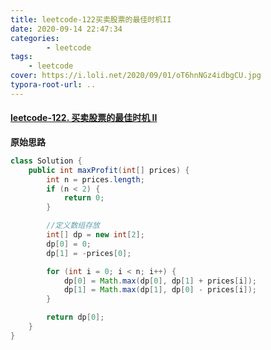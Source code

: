 ```yaml
---
title: leetcode-122买卖股票的最佳时机II
date: 2020-09-14 22:47:34
categories: 
		- leetcode
tags: 
	- leetcode
cover: https://i.loli.net/2020/09/01/oT6hnNGz4idbgCU.jpg
typora-root-url: ..
---
```


#### [leetcode-122. 买卖股票的最佳时机 II](https://leetcode-cn.com/problems/best-time-to-buy-and-sell-stock-ii/)

**原始思路**

```java
class Solution {
    public int maxProfit(int[] prices) {
        int n = prices.length;
        if (n < 2) {
            return 0;
        }

        //定义数组存放
        int[] dp = new int[2];
        dp[0] = 0;
        dp[1] = -prices[0];

        for (int i = 0; i < n; i++) {
            dp[0] = Math.max(dp[0], dp[1] + prices[i]);
            dp[1] = Math.max(dp[1], dp[0] - prices[i]);
        }

        return dp[0];
    }
}
```

